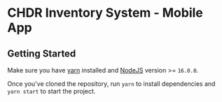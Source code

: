 # CHDR Inventory System - Mobile App

## Getting Started

Make sure you have [yarn](https://classic.yarnpkg.com/lang/en/docs/install/#mac-stable) installed and [NodeJS](https://nodejs.org/en/) version >= `16.0.0`.

Once you've cloned the repository, run `yarn` to install dependencies and `yarn start` to start the project.
